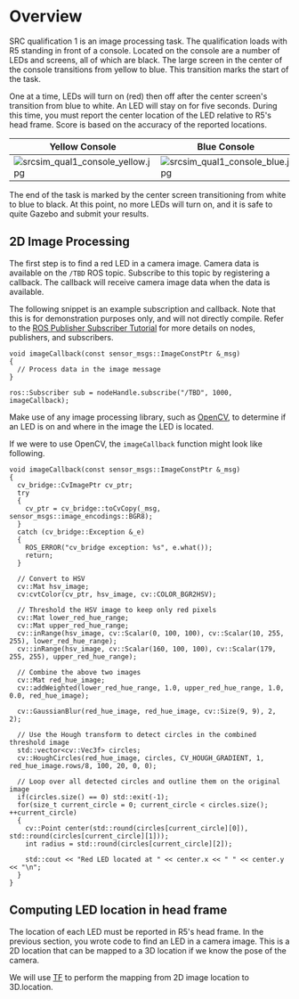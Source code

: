 # Overview

SRC qualification 1 is an image processing task. The qualification loads with R5 standing in front of a console. Located on the console are a number of LEDs and screens, all of which are black. The large screen in the center of the console transitions from yellow to blue. This transition marks the start of the task.

One at a time, LEDs will turn on (red) then off after the center screen's transition from blue to white. An LED will stay on for five seconds. During this time, you must report the center location of the LED relative to R5's head frame. Score is based on the accuracy of the reported locations.

Yellow Console | Blue Console | Red LED
---------------|--------------|--------
![srcsim_qual1_console_yellow.jpg](https://bitbucket.org/repo/xEbAAe/images/4007635085-srcsim_qual1_console_yellow.jpg) | ![srcsim_qual1_console_blue.jpg](https://bitbucket.org/repo/xEbAAe/images/4006639120-srcsim_qual1_console_blue.jpg) | ![srcsim_qual1_console_red.jpg](https://bitbucket.org/repo/xEbAAe/images/1513381160-srcsim_qual1_console_red.jpg)

The end of the task is marked by the center screen transitioning from white to blue to black. At this point, no more LEDs will turn on, and it is safe to quite Gazebo and submit your results.

## 2D Image Processing

The first step is to find a red LED in a camera image. Camera data is available on the `/TBD` ROS topic. Subscribe to this topic by registering a callback. The callback will receive camera image data when the data is available.

The following snippet is an example subscription and callback. Note that this is for demonstration purposes only, and will not directly compile. Refer to the [ROS Publisher Subscriber Tutorial](http://wiki.ros.org/ROS/Tutorials/WritingPublisherSubscriber%28c%2B%2B%29) for more details on nodes, publishers, and subscribers.

```
void imageCallback(const sensor_msgs::ImageConstPtr &_msg)
{
  // Process data in the image message
}

ros::Subscriber sub = nodeHandle.subscribe("/TBD", 1000, imageCallback);
```

Make use of any image processing library, such as [OpenCV](http://opencv.org), to determine if an LED is on and where in the image the LED is located.

If we were to use OpenCV, the `imageCallback` function might look like following.

```
void imageCallback(const sensor_msgs::ImageConstPtr &_msg)
{
  cv_bridge::CvImagePtr cv_ptr;
  try
  {
    cv_ptr = cv_bridge::toCvCopy(_msg, sensor_msgs::image_encodings::BGR8);
  }
  catch (cv_bridge::Exception &_e)
  {
    ROS_ERROR("cv_bridge exception: %s", e.what());
    return;
  }

  // Convert to HSV
  cv::Mat hsv_image;
  cv:cvtColor(cv_ptr, hsv_image, cv::COLOR_BGR2HSV);

  // Threshold the HSV image to keep only red pixels
  cv::Mat lower_red_hue_range;
  cv::Mat upper_red_hue_range;
  cv::inRange(hsv_image, cv::Scalar(0, 100, 100), cv::Scalar(10, 255, 255), lower_red_hue_range);
  cv::inRange(hsv_image, cv::Scalar(160, 100, 100), cv::Scalar(179, 255, 255), upper_red_hue_range);

  // Combine the above two images
  cv::Mat red_hue_image;
  cv::addWeighted(lower_red_hue_range, 1.0, upper_red_hue_range, 1.0, 0.0, red_hue_image);

  cv::GaussianBlur(red_hue_image, red_hue_image, cv::Size(9, 9), 2, 2);

  // Use the Hough transform to detect circles in the combined threshold image
  std::vector<cv::Vec3f> circles;
  cv::HoughCircles(red_hue_image, circles, CV_HOUGH_GRADIENT, 1, red_hue_image.rows/8, 100, 20, 0, 0);

  // Loop over all detected circles and outline them on the original image
  if(circles.size() == 0) std::exit(-1);
  for(size_t current_circle = 0; current_circle < circles.size(); ++current_circle)
  {
    cv::Point center(std::round(circles[current_circle][0]), std::round(circles[current_circle][1]));
    int radius = std::round(circles[current_circle][2]);
    
    std::cout << "Red LED located at " << center.x << " " << center.y << "\n";
  }
}

```

## Computing LED location in head frame

The location of each LED must be reported in R5's head frame. In the previous section, you wrote code to find an LED in a camera image. This is a 2D location that can be mapped to a 3D location if we know the pose of the camera.

We will use [TF](http://wiki.ros.org/tf/Tutorials) to perform the mapping from 2D image location to 3D.location.